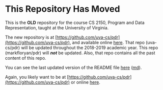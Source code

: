 This Repository Has Moved
=========================

This is the **OLD** repository for the course CS 2150, Program and Data Representation, taught at the University of Virginia.

The new repository is at [https://github.com/uva-cs/pdr](https://github.com/uva-cs/pdr), and available online [here](http://uva-cs.github.io/pdr/).  That repo (uva-cs/pdr) will be updated throughout the 2018-2019 academic year.  This repo (markfloryan/pdr) will ***not*** be updated.  Also, that repo contains all the past content of this repo.

You can see the last updated version of the README file [here](readme-old.html) ([md](readme-old.md)).

Again, you likely want to be at [https://github.com/uva-cs/pdr](https://github.com/uva-cs/pdr) or online [here](http://uva-cs.github.io/pdr/).
